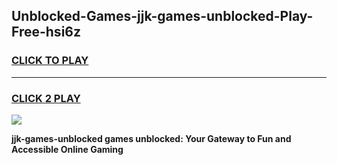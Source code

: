 
## Unblocked-Games-jjk-games-unblocked-Play-Free-hsi6z
<h3>
<a href="https://premium76.site?title=jjk-games-unblocked&ref=23A">CLICK TO PLAY</a></h3>
<hr>

<h3>
<a href="https://premium76.site?title=jjk-games-unblocked&ref=23A">CLICK 2 PLAY</a>
  
</h3>

<a href="https://premium76.site?title=jjk-games-unblocked&ref=23A"><img src="https://clearcache.store/games.png"></a>


**jjk-games-unblocked games unblocked: Your Gateway to Fun and Accessible Online Gaming**
